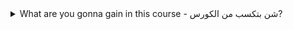<details><summary>What are you gonna gain in this course - شن بتكسب من الكورس?</summary>
<p>

```ruby
      "Jihad AbdRazak"
```

</p>
</details>
